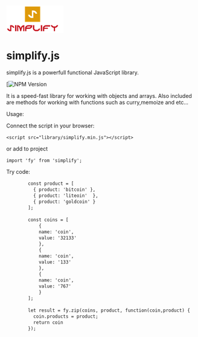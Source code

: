 ![alt text](logo.png)
# simplify.js                
simplify.js is a powerfull functional JavaScript library.

[![NPM Version][npm-url]

[npm-url]: https://www.npmjs.com/package/yuricoden

It is a speed-fast library for working with objects and arrays.
Also included are methods for working with functions such as curry,memoize and etc...


Usage:

Connect the script in your browser:
```
<script src="library/simplify.min.js"></script>
```
or add to project 

```
import 'fy' from 'simplify';
```

Try code:
```
        const product = [
          { product: 'bitcoin' },
          { product: 'liteoin'  },
          { product: 'goldcoin' }
        ];

        const coins = [
            {
            name: 'coin',
            value: '32133'
            },
            {
            name: 'coin',
            value: '133'
            },
            {
            name: 'coin',
            value: '767'
            }
        ];

        let result = fy.zip(coins, product, function(coin,product) {
          coin.products = product;
          return coin
        });
```





